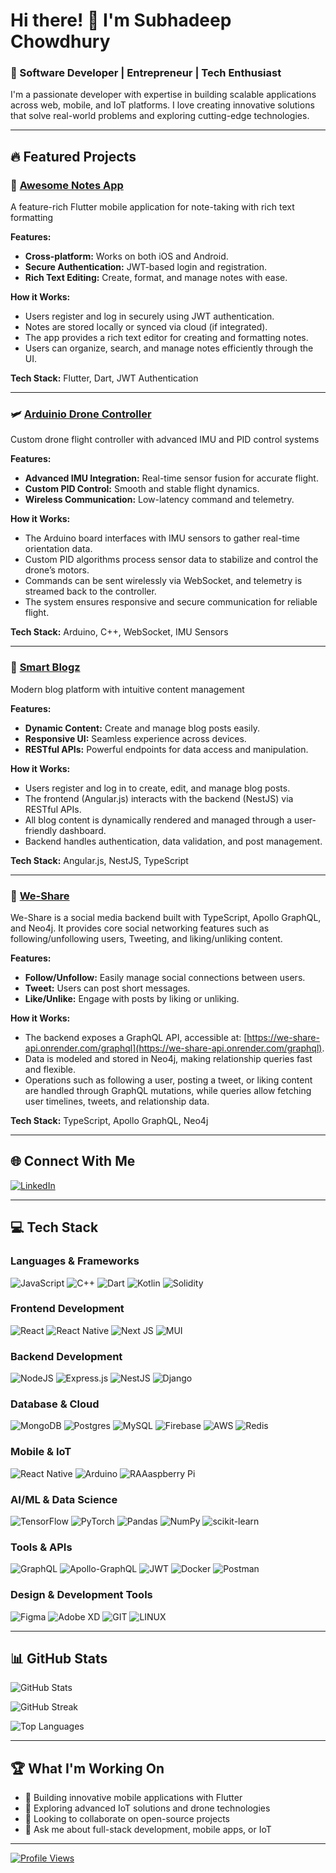 # Hi there! 👋 I'm Subhadeep Chowdhury

### 🚀 Software Developer | Entrepreneur | Tech Enthusiast

I'm a passionate developer with expertise in building scalable applications across web, mobile, and IoT platforms. I love creating innovative solutions that solve real-world problems and exploring cutting-edge technologies.

---

## 🔥 Featured Projects

### 📝 [Awesome Notes App](https://github.com/subhadeepchowdhury41/awesome-notes-app)
A feature-rich Flutter mobile application for note-taking with rich text formatting

**Features:**
- **Cross-platform:** Works on both iOS and Android.
- **Secure Authentication:** JWT-based login and registration.
- **Rich Text Editing:** Create, format, and manage notes with ease.

**How it Works:**
- Users register and log in securely using JWT authentication.
- Notes are stored locally or synced via cloud (if integrated).
- The app provides a rich text editor for creating and formatting notes.
- Users can organize, search, and manage notes efficiently through the UI.

**Tech Stack:** Flutter, Dart, JWT Authentication

---

### 🛩️ [Arduinio Drone Controller](https://github.com/subhadeepchowdhury41/arduino-drone)
Custom drone flight controller with advanced IMU and PID control systems

**Features:**
- **Advanced IMU Integration:** Real-time sensor fusion for accurate flight.
- **Custom PID Control:** Smooth and stable flight dynamics.
- **Wireless Communication:** Low-latency command and telemetry.

**How it Works:**
- The Arduino board interfaces with IMU sensors to gather real-time orientation data.
- Custom PID algorithms process sensor data to stabilize and control the drone’s motors.
- Commands can be sent wirelessly via WebSocket, and telemetry is streamed back to the controller.
- The system ensures responsive and secure communication for reliable flight.

**Tech Stack:** Arduino, C++, WebSocket, IMU Sensors

---

### 📝 [Smart Blogz](https://github.com/subhadeepchowdhury41/smart-blogz)
Modern blog platform with intuitive content management

**Features:**
- **Dynamic Content:** Create and manage blog posts easily.
- **Responsive UI:** Seamless experience across devices.
- **RESTful APIs:** Powerful endpoints for data access and manipulation.

**How it Works:**
- Users register and log in to create, edit, and manage blog posts.
- The frontend (Angular.js) interacts with the backend (NestJS) via RESTful APIs.
- All blog content is dynamically rendered and managed through a user-friendly dashboard.
- Backend handles authentication, data validation, and post management.

**Tech Stack:** Angular.js, NestJS, TypeScript

---

### 📩 [We-Share](https://github.com/subhadeepchowdhury41/we-share)
We-Share is a social media backend built with TypeScript, Apollo GraphQL, and Neo4j. It provides core social networking features such as following/unfollowing users, Tweeting, and liking/unliking content.

**Features:**
- **Follow/Unfollow:** Easily manage social connections between users.
- **Tweet:** Users can post short messages.
- **Like/Unlike:** Engage with posts by liking or unliking.

**How it Works:**
- The backend exposes a GraphQL API, accessible at: [https://we-share-api.onrender.com/graphql](https://we-share-api.onrender.com/graphql).
- Data is modeled and stored in Neo4j, making relationship queries fast and flexible.
- Operations such as following a user, posting a tweet, or liking content are handled through GraphQL mutations, while queries allow fetching user timelines, tweets, and relationship data.

**Tech Stack:** TypeScript, Apollo GraphQL, Neo4j

---

## 🌐 Connect With Me
[![LinkedIn](https://img.shields.io/badge/LinkedIn-%230077B5.svg?logo=linkedin&logoColor=white)](https://linkedin.com/in/subhadeepchowdhury41)

---

## 💻 Tech Stack

### **Languages & Frameworks**
![JavaScript](https://img.shields.io/badge/javascript-%23323330.svg?style=for-the-badge&logo=javascript&logoColor=%23F7DF1E)
![C++](https://img.shields.io/badge/c++-%2300599C.svg?style=for-the-badge&logo=c%2B%2B&logoColor=white)
![Dart](https://img.shields.io/badge/dart-%230175C2.svg?style=for-the-badge&logo=dart&logoColor=white)
![Kotlin](https://img.shields.io/badge/kotlin-%237F52FF.svg?style=for-the-badge&logo=kotlin&logoColor=white)
![Solidity](https://img.shields.io/badge/Solidity-%23363636.svg?style=for-the-badge&logo=solidity&logoColor=white)

### **Frontend Development**
![React](https://img.shields.io/badge/react-%2320232a.svg?style=for-the-badge&logo=react&logoColor=%2361DAFB)
![React Native](https://img.shields.io/badge/react_native-%2320232a.svg?style=for-the-badge&logo=react&logoColor=%2361DAFB)
![Next JS](https://img.shields.io/badge/Next-black?style=for-the-badge&logo=next.js&logoColor=white)
![MUI](https://img.shields.io/badge/MUI-%230081CB.svg?style=for-the-badge&logo=mui&logoColor=white)

### **Backend Development**
![NodeJS](https://img.shields.io/badge/node.js-6DA55F?style=for-the-badge&logo=node.js&logoColor=white)
![Express.js](https://img.shields.io/badge/express.js-%23404d59.svg?style=for-the-badge&logo=express&logoColor=%2361DAFB)
![NestJS](https://img.shields.io/badge/nestjs-%23E0234E.svg?style=for-the-badge&logo=nestjs&logoColor=white)
![Django](https://img.shields.io/badge/django-%23092E20.svg?style=for-the-badge&logo=django&logoColor=white)

### **Database & Cloud**
![MongoDB](https://img.shields.io/badge/MongoDB-%234ea94b.svg?style=for-the-badge&logo=mongodb&logoColor=white)
![Postgres](https://img.shields.io/badge/postgres-%23316192.svg?style=for-the-badge&logo=postgresql&logoColor=white)
![MySQL](https://img.shields.io/badge/mysql-%2300000f.svg?style=for-the-badge&logo=mysql&logoColor=white)
![Firebase](https://img.shields.io/badge/Firebase-039BE5?style=for-the-badge&logo=Firebase&logoColor=white)
![AWS](https://img.shields.io/badge/AWS-%23FF9900.svg?style=for-the-badge&logo=amazon-aws&logoColor=white)
![Redis](https://img.shields.io/badge/redis-%23DD0031.svg?style=for-the-badge&logo=redis&logoColor=white)

### **Mobile & IoT**
![React Native](https://img.shields.io/badge/react_native-%2320232a.svg?style=for-the-badge&logo=react&logoColor=%2361DAFB)
![Arduino](https://img.shields.io/badge/-Arduino-00979D?style=for-the-badge&logo=Arduino&logoColor=white)
![RAAaspberry Pi](https://img.shields.io/badge/-RaspberryPi-C51A4A?style=for-the-badge&logo=Raspberry-Pi)

### **AI/ML & Data Science**
![TensorFlow](https://img.shields.io/badge/TensorFlow-%23FF6F00.svg?style=for-the-badge&logo=TensorFlow&logoColor=white)
![PyTorch](https://img.shields.io/badge/PyTorch-%23EE4C2C.svg?style=for-the-badge&logo=PyTorch&logoColor=white)
![Pandas](https://img.shields.io/badge/pandas-%23150458.svg?style=for-the-badge&logo=pandas&logoColor=white)
![NumPy](https://img.shields.io/badge/numpy-%23013243.svg?style=for-the-badge&logo=numpy&logoColor=white)
![scikit-learn](https://img.shields.io/badge/scikit--learn-%23F7931E.svg?style=for-the-badge&logo=scikit-learn&logoColor=white)

### **Tools & APIs**
![GraphQL](https://img.shields.io/badge/-GraphQL-E10098?style=for-the-badge&logo=graphql&logoColor=white)
![Apollo-GraphQL](https://img.shields.io/badge/-ApolloGraphQL-311C87?style=for-the-badge&logo=apollo-graphql)
![JWT](https://img.shields.io/badge/JWT-black?style=for-the-badge&logo=JSON%20web%20tokens)
![Docker](https://img.shields.io/badge/docker-%230db7ed.svg?style=for-the-badge&logo=docker&logoColor=white)
![Postman](https://img.shields.io/badge/Postman-FF6C37?style=for-the-badge&logo=postman&logoColor=white)

### **Design & Development Tools**
![Figma](https://img.shields.io/badge/figma-%23F24E1E.svg?style=for-the-badge&logo=figma&logoColor=white)
![Adobe XD](https://img.shields.io/badge/Adobe%20XD-470137?style=for-the-badge&logo=Adobe%20XD&logoColor=#FF61F6)
![GIT](https://img.shields.io/badge/Git-fc6d26?style=for-the-badge&logo=git&logoColor=white)
![LINUX](https://img.shields.io/badge/Linux-FCC624?style=for-the-badge&logo=linux&logoColor=black)

---

## 📊 GitHub Stats

![GitHub Stats](https://github-readme-stats.vercel.app/api?username=subhadeepchowdhury41&theme=dark&hide_border=false&include_all_commits=false&count_private=false)

![GitHub Streak](https://github-readme-streak-stats.herokuapp.com/?user=subhadeepchowdhury41&theme=dark&hide_border=false)

![Top Languages](https://github-readme-stats.vercel.app/api/top-langs/?username=subhadeepchowdhury41&theme=dark&hide_border=false&include_all_commits=false&count_private=false&layout=compact)

---

## 🏆 What I'm Working On
- 🔭 Building innovative mobile applications with Flutter
- 🌱 Exploring advanced IoT solutions and drone technologies  
- 👯 Looking to collaborate on open-source projects
- 💬 Ask me about full-stack development, mobile apps, or IoT

---

[![Profile Views](https://visitcount.itsvg.in/api?id=subhadeepchowdhury41&icon=0&color=0)](https://visitcount.itsvg.in)

<!-- Proudly created with GPRM ( https://gprm.itsvg.in ) -->
